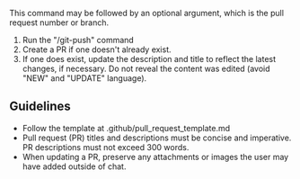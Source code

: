This command may be followed by an optional argument, which is the pull request number or branch.

1. Run the "/git-push" command
2. Create a PR if one doesn't already exist.
3. If one does exist, update the description and title to reflect the latest changes, if necessary. Do not reveal the content was edited (avoid "NEW" and "UPDATE" language).


## Guidelines

- Follow the template at .github/pull_request_template.md
- Pull request (PR) titles and descriptions must be concise and imperative. PR descriptions must not exceed 300 words.
- When updating a PR, preserve any attachments or images the user may have added outside of chat.
